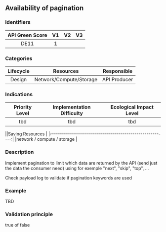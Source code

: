 ## Availability of pagination

### Identifiers

| API Green Score |  V1  |  V2  |  V3  |
|:-------:|:----:|:----:|:----:|
|   DE11   | 1  |   |      |

### Categories

| Lifecycle |  Resources  |  Responsible  |
|:---------:|:----:|:----:|
| Design | Network/Compute/Storage | API Producer |

### Indications

| Priority Level |      Implementation Difficulty      |  Ecological Impact Level   |
|:-------------------:|:-------------------------:|:---------------------:|
| tbd | tbd | tbd |

||Saving Resources                                           |
|:----------------------------------------------------------:|
|network / compute / storage    |

### Description

Implement pagination to limit which data are returned by the API (send just the data the consumer need) using for exemple "next", "skip", "top", …

Check payload log to validate if pagination keywords are used


### Example
TBD 

### Validation principle

true of false